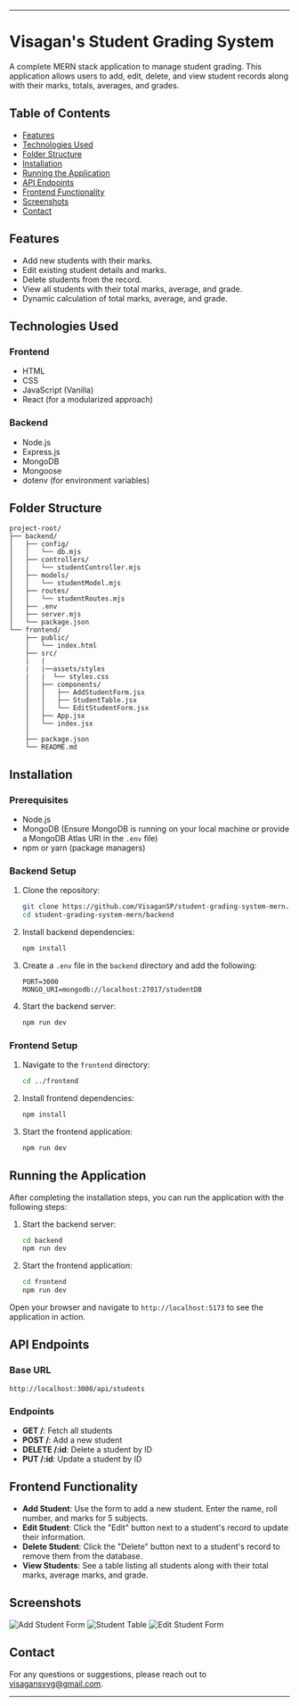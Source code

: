 
---

# Visagan's Student Grading System

A complete MERN stack application to manage student grading. This application allows users to add, edit, delete, and view student records along with their marks, totals, averages, and grades.

## Table of Contents

- [Features](#features)
- [Technologies Used](#technologies-used)
- [Folder Structure](#folder-structure)
- [Installation](#installation)
- [Running the Application](#running-the-application)
- [API Endpoints](#api-endpoints)
- [Frontend Functionality](#frontend-functionality)
- [Screenshots](#screenshots)
- [Contact](#contact)

## Features

- Add new students with their marks.
- Edit existing student details and marks.
- Delete students from the record.
- View all students with their total marks, average, and grade.
- Dynamic calculation of total marks, average, and grade.

## Technologies Used

### Frontend

- HTML
- CSS
- JavaScript (Vanilla)
- React (for a modularized approach)

### Backend

- Node.js
- Express.js
- MongoDB
- Mongoose
- dotenv (for environment variables)

## Folder Structure

```
project-root/
├── backend/
│   ├── config/
│   │   └── db.mjs
│   ├── controllers/
│   │   └── studentController.mjs
│   ├── models/
│   │   └── studentModel.mjs
│   ├── routes/
│   │   └── studentRoutes.mjs
│   ├── .env
│   ├── server.mjs
│   └── package.json
└── frontend/
    ├── public/
    │   └── index.html
    ├── src/
    |   |
    |   |──assets/styles
    |   |  └── styles.css
    │   ├── components/
    │   │   ├── AddStudentForm.jsx
    │   │   ├── StudentTable.jsx
    │   │   └── EditStudentForm.jsx
    │   ├── App.jsx
    │   └── index.jsx
    │   
    ├── package.json
    └── README.md
```

## Installation

### Prerequisites

- Node.js
- MongoDB (Ensure MongoDB is running on your local machine or provide a MongoDB Atlas URI in the `.env` file)
- npm or yarn (package managers)

### Backend Setup

1. Clone the repository:
   ```bash
   git clone https://github.com/VisaganSP/student-grading-system-mern.git
   cd student-grading-system-mern/backend
   ```

2. Install backend dependencies:
   ```bash
   npm install
   ```

3. Create a `.env` file in the `backend` directory and add the following:
   ```plaintext
   PORT=3000
   MONGO_URI=mongodb://localhost:27017/studentDB
   ```

4. Start the backend server:
   ```bash
   npm run dev
   ```

### Frontend Setup

1. Navigate to the `frontend` directory:
   ```bash
   cd ../frontend
   ```

2. Install frontend dependencies:
   ```bash
   npm install
   ```

3. Start the frontend application:
   ```bash
   npm run dev
   ```

## Running the Application

After completing the installation steps, you can run the application with the following steps:

1. Start the backend server:
   ```bash
   cd backend
   npm run dev
   ```

2. Start the frontend application:
   ```bash
   cd frontend
   npm run dev
   ```

Open your browser and navigate to `http://localhost:5173` to see the application in action.

## API Endpoints

### Base URL

`http://localhost:3000/api/students`

### Endpoints

- **GET /**: Fetch all students
- **POST /**: Add a new student
- **DELETE /:id**: Delete a student by ID
- **PUT /:id**: Update a student by ID

## Frontend Functionality

- **Add Student**: Use the form to add a new student. Enter the name, roll number, and marks for 5 subjects.
- **Edit Student**: Click the "Edit" button next to a student's record to update their information.
- **Delete Student**: Click the "Delete" button next to a student's record to remove them from the database.
- **View Students**: See a table listing all students along with their total marks, average marks, and grade.

## Screenshots

![Add Student Form](screenshots/add-student-form.png)
![Student Table](screenshots/student-table.png)
![Edit Student Form](screenshots/edit-student-form.png)

## Contact

For any questions or suggestions, please reach out to [visagansvvg@gmail.com](mailto:visagansvvg@gmail.com).

---